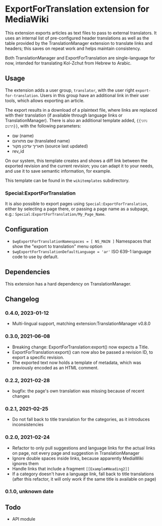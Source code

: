 #  ExportForTranslation extension for MediaWiki

This extension exports articles as text files to pass to external
translators. It uses an internal list of pre-configured header
translations as well as the table provided by the TranslationManager
extension to translate links and headers; this saves on repeat work
and helps maintain consistency.

Both TranslationManager and ExportForTranslation are single-language
for now, intended for translating Kol-Zchut from Hebrew to Arabic.

## Usage
The extension adds a user group, `translator`, with the user right `export-for-translation`.
Users in this group have an additional link in their user tools, which allows exporting an article.

The export results in a download of a plaintext file, where links are replaced with their translation
(if available through language links or TranslationManager). There is also an additional template added,
`{{נתוני תרגום}}`, with the following parameters:
- שם (name)
- שם מתורגם (translated name)
- תאריך עדכון מקור (source last updated)
- rev_id

On our system, this template creates and shows a diff link between the exported revision and the current
revision; you can adapt it to your needs, and use it to save semantic information, for example.

This template can be found in the `wikitemplates` subdirectory.

### Special:ExportForTranslation
It is also possible to export pages using `Special:ExportForTranslation`, either by selecting a page there,
or passing a page name as a subpage, e.g.: `Special:ExportForTranslation/My_Page_Name`.

## Configuration
- `$wgExportForTranslationNamespaces = [ NS_MAIN ]`
  Namespaces that show the "export to translation" menu option
- `$wgExportForTranslationDefaultLanguage = 'ar'`
  ISO 639-1 language code to use by default.

## Dependencies
This extension has a hard dependency on TranslationManager.

## Changelog
### 0.4.0, 2023-01-12
- Multi-lingual support, matching extension:TranslationManager v0.8.0
### 0.3.0, 2021-06-08
- Breaking change: ExportForTranslation:export() now expects a Title.
- ExportForTranslation:export() can now also be passed a revision ID, to export a specific revision.
- The exported text now holds a template of metadata, which was previously encoded as
  an HTML comment.

### 0.2.2, 2021-02-28
- bugfix: the page's own translation was missing because of recent changes
### 0.2.1, 2021-02-25
- Do not fall back to title translation for the categories, as it introduces inconsistencies
### 0.2.0, 2021-02-24
- Refactor to only pull suggestions and language links for the
  actual links on page, not every page and suggestion in TranslationManager
- Ignore double spaces inside links, because apparently MediaWiki ignores them
- Handle links that include a fragment `[[Example#Heading2]]`
- If a category doesn't have a language link, fall back to title translations
  (after this refactor, it will only work if the same title is available on page)
### 0.1.0, unknown date

## Todo
- API module
